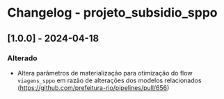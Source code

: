 # Changelog - projeto_subsidio_sppo

## [1.0.0] - 2024-04-18

### Alterado

- Altera parâmetros de materialização para otimização do flow `viagens_sppo` em razão de alterações dos modelos relacionados (https://github.com/prefeitura-rio/pipelines/pull/656)
